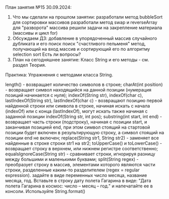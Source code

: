 План занятия №15 30.09.2024:
1. Что мы сделали на прошлом занятии:
   разработали метод bubbleSort для сортировки массивов
   разработали метод swap и reverseArray для "разворота" массива
   решили задачи на закрепление материала (массивы и цикл for)
2. Обсуждаем ДЗ:
   добавление в упорядоченный массив случайного дубликата и его поиск
   поиск "счастливого пельменя"
   метод, получающий на вход массив и сортирующий его по алгоритму selection sort
   Есть ли вопросы?
3. План на сегодняшнее занятие:
   Класс String и его методы - см. раздел Теория.

Практика:
Упражнения с методами класса String.

length() - возвращает количество символов в строке;
charAt(int position) - возвращает символ находящийся на данной позиции (нумерация позиций начинается с нуля);
indexOf(String str), indexOf(char c), lastIndexOf(String str), lastIndexOf(char c) - возвращают позицию первой найденной строки или символа в строке, начиная искать с начала (indexOf) или с конца (lastIndexOf), могут искать также начиная с заданной позиции indexOf(String str, int pos);
substring(int start, int end) - возвращает часть строки (подстроку), начиная с позиции start, и заканчивая позицией end, при этом символ стоящий на стартовой позиции будет включен в результирующую строку, а символ стоящий на позиции end не включен;
replace(String str1, String str2) - заменяет все найденные в строке строки str1 на str2;
toUpperCase() и toLowerCase() - возвращает строку в верхнем, или нижнем регистре соответственно;
equalsIgnoreCase(String str) - сравнивает строки, игнорируя разницу между большими и маленькими буквами;
split(String regex) - преобразует строку в массив, элементами которого являются части строки, разделенные каким-то разделителем (regex = regular expression).
задайте в виде переменных число месяца, название месяца, год.
Вставьте в строку дату полета Гагарина в виде: "Дата полета Гагарина в космос: число – месяц – год." и напечатайте ее в консоли. Используйте String.format()